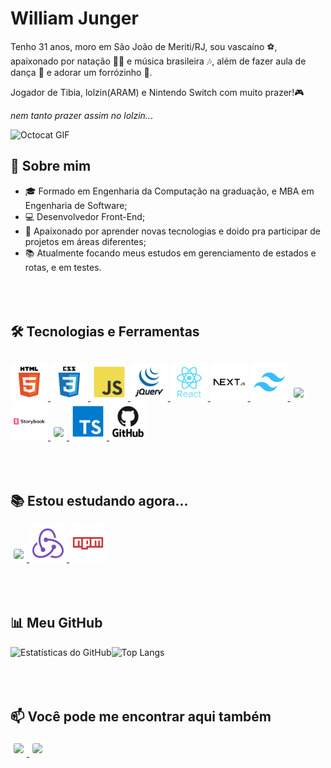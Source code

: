 
<!--
**Willjunger/Willjunger** is a ✨ _special_ ✨ repository because its `README.md` (this file) appears on your GitHub profile.

Here are some ideas to get you started:

- 🔭 I’m currently working on ...
- 🌱 I’m currently learning ...
- 👯 I’m looking to collaborate on ...
- 🤔 I’m looking for help with ...
- 💬 Ask me about ...
- 📫 How to reach me: ...
- 😄 Pronouns: ...
- ⚡ Fun fact: ...
-->

# William Junger

Tenho 31 anos, moro em São João de Meriti/RJ, sou vascaíno ⚽️, apaixonado por natação 🏊‍♂️ e música brasileira 🎶, além de fazer aula de dança 💃 e adorar um forrózinho 🎵.

Jogador de Tibia, lolzin(ARAM) e Nintendo Switch com muito prazer!🎮

 *nem tanto prazer assim no lolzin..*.


<img src="https://media4.giphy.com/media/3ornk57KwDXf81rjWM/giphy.gif" alt="Octocat GIF" width="600"/>


## 🚀 Sobre mim
- 🎓 Formado em Engenharia da Computação na graduação, e MBA em Engenharia de Software;
- 💻 Desenvolvedor Front-End;
- 🌱 Apaixonado por aprender novas tecnologias e doido pra participar de projetos em áreas diferentes;
- 📚 Atualmente focando meus estudos em gerenciamento de estados e rotas, e em testes.


<div style="margin-top: 80px">

## 🛠️ Tecnologias e Ferramentas 
<p float="left" style="margin-top: 30px">
  <a href="https://developer.mozilla.org/en-US/docs/Web/Guide/HTML/HTML5">
    <img src="https://raw.githubusercontent.com/devicons/devicon/master/icons/html5/html5-original-wordmark.svg" width="50" style="background-color: white; border-radius: 8px; padding: 5px;"/>
  </a>
  <a href="https://developer.mozilla.org/en-US/docs/Web/CSS">
    <img src="https://raw.githubusercontent.com/devicons/devicon/master/icons/css3/css3-original-wordmark.svg" width="50" style="background-color: white; border-radius: 8px; padding: 5px;"/> 
  </a>
  <a href="https://developer.mozilla.org/en-US/docs/Web/JavaScript">
    <img src="https://raw.githubusercontent.com/devicons/devicon/master/icons/javascript/javascript-original.svg" width="50" style="background-color: white; border-radius: 8px; padding: 5px;"/>
  </a>
  <a href="https://jquery.com/">
    <img src="https://raw.githubusercontent.com/devicons/devicon/master/icons/jquery/jquery-original-wordmark.svg" width="50" style="background-color: white; border-radius: 8px; padding: 5px;"/>
  </a>
  <a href="https://reactjs.org/">
    <img src="https://raw.githubusercontent.com/devicons/devicon/master/icons/react/react-original-wordmark.svg" width="50" style="background-color: white; border-radius: 8px; padding: 5px;"/>
  </a>
  <a href="https://nextjs.org/">
    <img src="https://raw.githubusercontent.com/devicons/devicon/master/icons/nextjs/nextjs-original-wordmark.svg" width="50" style="background-color: white; border-radius: 8px; padding: 5px;"/>
  </a>
  <a href="https://tailwindcss.com/">
    <img src="https://raw.githubusercontent.com/devicons/devicon/master/icons/tailwindcss/tailwindcss-original.svg" width="50" style="background-color: white; border-radius: 8px; padding: 5px;"/>
  </a>
  <a href="https://getbootstrap.com/">
    <img src="https://img.icons8.com/color/96/000000/bootstrap.png" width="50" style="background-color: white; border-radius: 8px; padding: 5px;"/>
  </a>
  <a href="https://storybook.js.org/">
    <img src="https://raw.githubusercontent.com/devicons/devicon/master/icons/storybook/storybook-original-wordmark.svg" width="50" style="background-color: white; border-radius: 8px; padding: 5px;"/>
  </a>
  <a href="https://git-scm.com/">
    <img src="https://www.vectorlogo.zone/logos/git-scm/git-scm-icon.svg" width="50" style="background-color: white; border-radius: 8px; padding: 5px;"/>
  </a>
  <a href="https://www.typescriptlang.org/">
    <img src="https://raw.githubusercontent.com/devicons/devicon/master/icons/typescript/typescript-original.svg" width="50" style="background-color: white; border-radius: 8px; padding: 5px;"/>
  </a>
  <a href="https://github.com/">
    <img src="https://raw.githubusercontent.com/devicons/devicon/master/icons/github/github-original-wordmark.svg" width="50" style="background-color: white; border-radius: 8px; padding: 5px;"/>
  </a>
</p>
</div>

<div style="margin-top: 80px">

## 📚 Estou estudando agora...
   <a href="https://jestjs.io/">
    <img src="https://www.vectorlogo.zone/logos/jestjsio/jestjsio-icon.svg" width="50" style="background-color: white; border-radius: 8px; padding: 5px;">
  </a>
  <a href="https://redux.js.org/">
    <img src="https://raw.githubusercontent.com/devicons/devicon/master/icons/redux/redux-original.svg" width="50" style="background-color: white; border-radius: 8px; padding: 5px;">
  </a>
  <a href="https://www.npmjs.com/">
    <img src="https://raw.githubusercontent.com/devicons/devicon/master/icons/npm/npm-original-wordmark.svg" width="50" style="background-color: white; border-radius: 8px; padding: 5px;">
  </a>
</div>

<div style="margin-top: 80px;">

## 📊 Meu GitHub
![Estatísticas do GitHub](https://github-readme-stats.vercel.app/api?username=willjunger&show_icons=true&theme=highcontrast&count_private=true&include_all_commits=true&hide=issues)![Top Langs](https://github-readme-stats.vercel.app/api/top-langs/?username=willjunger&layout=compact&theme=highcontrast)

</div>

<div style="margin-top: 80px">

## 📫 Você pode me encontrar aqui também
  <a href="https://www.linkedin.com/in/william-junger/">
    <img src="https://upload.wikimedia.org/wikipedia/commons/c/ca/LinkedIn_logo_initials.png" width="50" style="background-color: white; border-radius: 8px; padding: 5px;">
  </a>
  <a href="https://www.instagram.com/junger.william/">
    <img src="https://upload.wikimedia.org/wikipedia/commons/a/a5/Instagram_icon.png" width="50" style="background-color: white; border-radius: 8px; padding: 5px;">
  </a>
</div>
